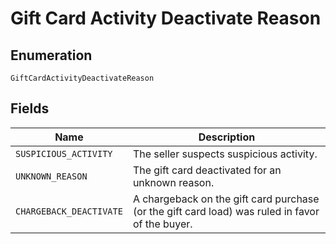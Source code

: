 
# Gift Card Activity Deactivate Reason

## Enumeration

`GiftCardActivityDeactivateReason`

## Fields

| Name | Description |
|  --- | --- |
| `SUSPICIOUS_ACTIVITY` | The seller suspects suspicious activity. |
| `UNKNOWN_REASON` | The gift card deactivated for an unknown reason. |
| `CHARGEBACK_DEACTIVATE` | A chargeback on the gift card purchase (or the gift card load) was ruled in favor of the buyer. |

